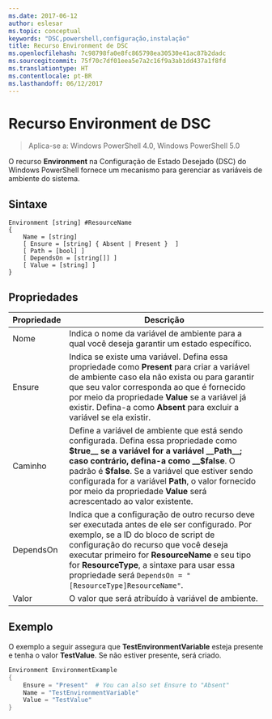 ```yaml
---
ms.date: 2017-06-12
author: eslesar
ms.topic: conceptual
keywords: "DSC,powershell,configuração,instalação"
title: Recurso Environment de DSC
ms.openlocfilehash: 7c98798fa0e8fc865798ea30530e41ac87b2dadc
ms.sourcegitcommit: 75f70c7df01eea5e7a2c16f9a3ab1dd437a1f8fd
ms.translationtype: HT
ms.contentlocale: pt-BR
ms.lasthandoff: 06/12/2017
---
```

# <a name="dsc-environment-resource"></a>Recurso Environment de DSC

> Aplica-se a: Windows PowerShell 4.0, Windows PowerShell 5.0

O recurso __Environment__ na Configuração de Estado Desejado (DSC) do Windows PowerShell fornece um mecanismo para gerenciar as variáveis de ambiente do sistema.

## <a name="syntax"></a>Sintaxe
``` mof
Environment [string] #ResourceName
{
    Name = [string]
    [ Ensure = [string] { Absent | Present }  ]
    [ Path = [bool] ]
    [ DependsOn = [string[]] ]
    [ Value = [string] ]
}
```

## <a name="properties"></a>Propriedades

|  Propriedade  |  Descrição   | 
|---|---| 
| Nome| Indica o nome da variável de ambiente para a qual você deseja garantir um estado específico.| 
| Ensure| Indica se existe uma variável. Defina essa propriedade como __Present__ para criar a variável de ambiente caso ela não exista ou para garantir que seu valor corresponda ao que é fornecido por meio da propriedade __Value__ se a variável já existir. Defina-a como __Absent__ para excluir a variável se ela existir.| 
| Caminho| Define a variável de ambiente que está sendo configurada. Defina essa propriedade como __$true__ se a variável for a variável __Path__; caso contrário, defina-a como __$false__. O padrão é __$false__. Se a variável que estiver sendo configurada for a variável __Path__, o valor fornecido por meio da propriedade __Value__ será acrescentado ao valor existente.| 
| DependsOn | Indica que a configuração de outro recurso deve ser executada antes de ele ser configurado. Por exemplo, se a ID do bloco de script de configuração do recurso que você deseja executar primeiro for __ResourceName__ e seu tipo for __ResourceType__, a sintaxe para usar essa propriedade será `DependsOn = "[ResourceType]ResourceName"`.| 
| Valor| O valor que será atribuído à variável de ambiente.| 

## <a name="example"></a>Exemplo

O exemplo a seguir assegura que __TestEnvironmentVariable__ esteja presente e tenha o valor __TestValue__. Se não estiver presente, será criado.

```powershell
Environment EnvironmentExample
{
    Ensure = "Present"  # You can also set Ensure to "Absent"
    Name = "TestEnvironmentVariable"
    Value = "TestValue"
}
```

